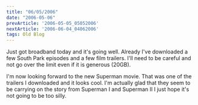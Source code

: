 ```yaml
---
title: "06/05/2006"
date: "2006-05-06"
prevArticle: '2006-05-05_05052006'
nextArticle: '2006-06-04_04062006'
tags: Old Blog
---
```

Just got broadband today and it's going well. Already I've downloaded a few South Park episodes and a few film trailers. I'll need to be careful and not go over the limit even if it is generous (20GB).

I'm now looking forward to the new Superman movie. That was one of the trailers I downloaded and it looks cool. I'm actually glad that they seem to be carrying on the story from Superman I and Superman II I just hope it's not going to be too silly.